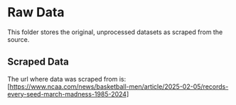# Raw Data
This folder stores the original, unprocessed datasets as scraped from the source.

## Scraped Data
The url where data was scraped from is: 
[https://www.ncaa.com/news/basketball-men/article/2025-02-05/records-every-seed-march-madness-1985-2024]

